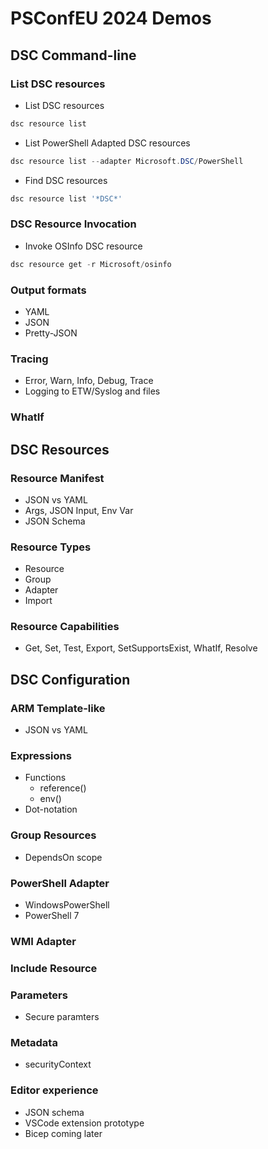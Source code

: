 # PSConfEU 2024 Demos

## DSC Command-line

### List DSC resources

- List DSC resources

```powershell
dsc resource list
```

- List PowerShell Adapted DSC resources

```powershell
dsc resource list --adapter Microsoft.DSC/PowerShell
```

- Find DSC resources

```powershell
dsc resource list '*DSC*'
```

### DSC Resource Invocation

- Invoke OSInfo DSC resource

```powershell
dsc resource get -r Microsoft/osinfo
```

### Output formats

- YAML
- JSON
- Pretty-JSON

### Tracing

- Error, Warn, Info, Debug, Trace
- Logging to ETW/Syslog and files

### WhatIf

## DSC Resources

### Resource Manifest

- JSON vs YAML
- Args, JSON Input, Env Var
- JSON Schema

### Resource Types

- Resource
- Group
- Adapter
- Import

### Resource Capabilities

- Get, Set, Test, Export, SetSupportsExist, WhatIf, Resolve

## DSC Configuration

### ARM Template-like

- JSON vs YAML

### Expressions

- Functions
  - reference()
  - env()
- Dot-notation

### Group Resources

- DependsOn scope

### PowerShell Adapter

- WindowsPowerShell
- PowerShell 7

### WMI Adapter

### Include Resource

### Parameters

- Secure paramters

### Metadata

- securityContext

### Editor experience

- JSON schema
- VSCode extension prototype
- Bicep coming later
